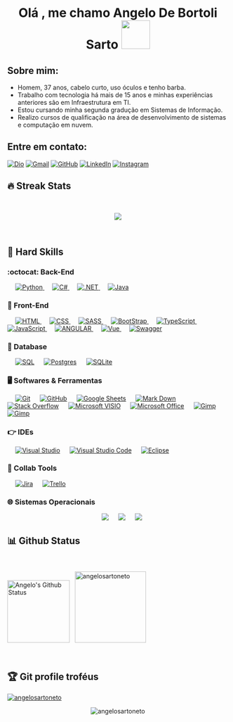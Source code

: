<h1 align="center">Olá , me chamo Angelo De Bortoli Sarto <img src="https://media0.giphy.com/media/v1.Y2lkPTc5MGI3NjExaWt5Zm1jNXpmbnEyYnJhNHp2cTJ6dzRubG9ldDZpeno2M2oza21nNiZlcD12MV9pbnRlcm5hbF9naWZfYnlfaWQmY3Q9cw/SOrriiX6kX6UBMZzbt/giphy.gif" width="65"></h1>
<p align="center">

## Sobre mim:
- Homem, 37 anos, cabelo curto, uso óculos e tenho barba. 
- Trabalho com tecnologia há mais de 15 anos e minhas experiências anteriores são em Infraestrutura em TI. 
- Estou cursando minha segunda gradução em Sistemas de Informação.
- Realizo cursos de qualificação na área de desenvolvimento de sistemas e computação em nuvem.

## Entre em contato:
<p align="left">
<a href="https://www.dio.me/users/fullstack_adbs"><img img src="https://img.shields.io/badge/DIO-%23181717.svg?style=plastic" alt="Dio"/></a>
	<a href="mailto:fullstack.adbs@gmail.com"><img img src="https://img.shields.io/badge/gmail-%23EA4335.svg?style=plastic&logo=gmail&logoColor=white" alt="Gmail"/></a>
	<a href="https://github.com/angelosartoneto"><img src="https://img.shields.io/badge/github-%23181717.svg?style=plastic&logo=github&logoColor=white" alt="GitHub"/></a>
	<a href="https://www.linkedin.com/in/angelobortolisarto/"><img src="https://img.shields.io/badge/linkedin-%230A66C2.svg?style=plastic&logo=linkedin&logoColor=white" alt="LinkedIn"/></a>
	<a href="https://www.instagram.com/angelosartoneto/"><img src="https://img.shields.io/badge/instagram-%23E4405F.svg?style=plastic&logo=instagram&logoColor=white" alt="Instagram"/></a>
</p>


## 🔥 Streak Stats
<br>
<p align="center"><img src="https://github-readme-streak-stats.herokuapp.com/?user=angelosartoneto&locale=pt-br&theme=algolia"/></p>

<br>




## 📐 Hard Skills

### :octocat: Back-End

<p align="left"> 
&emsp; 
  <a href="" target="_blank"> 
    <img alt="Python" src="https://img.shields.io/badge/Python-blue.svg?style=plastic&logo=python&logoColor=yellow">
  </a> 
  &emsp;  
  <a href="" target="_blank"> 
    <img alt="C#" src="https://img.shields.io/badge/c%23-%23239120.svg?style=plastic&logo=c-sharp&logoColor=white">
  </a> 
  &emsp;
  <a href="" target="_blank"> 
    <img alt=".NET" src="https://img.shields.io/badge/.NET-5C2D91?style=plastic&logo=.net&logoColor=white">
  </a> 
  &emsp;
  <a href="" target="_blank"> 
    <img alt="Java" src="https://img.shields.io/badge/java-%23ED8B00.svg?style=plastic&logo=Java&logoColor=white">
  </a>
  
</p>

### 📰 Front-End
<p align="left"> 
  &emsp; 
  <a href="" target="_blank"> 
   <img alt="HTML" src="https://img.shields.io/badge/HTML5%20-%23E34F26.svg?style=plastic&logo=html5&logoColor=white">
  </a>   
  &emsp;
  <a href="" target="_blank">
    <img alt="CSS" src="https://img.shields.io/badge/CSS%20-%231572B6.svg?style=plastic&logo=css3&logoColor=white">
  </a> 
   &emsp;
  <a href="" target="_blank">
    <img alt="SASS" src="https://img.shields.io/badge/SASS-hotpink.svg?style=plastic&logo=SASS&logoColor=white">
  </a> 
    &emsp;
  <a href="" target="_blank">
    <img alt="BootStrap" src="https://img.shields.io/badge/bootstrap-%23563D7C.svg?style=plastic&logo=bootstrap&logoColor=white)">
  </a> 
	&emsp;
  <a href="" target="_blank"> 
     <img alt="TypeScript" src="https://img.shields.io/badge/-TypeScript-informational.svg?style=plastic&logo=Typescript&logoColor=white">
   </a>
  &emsp;
    <a href="" target="_blank"> 
     <img alt="JavaScript" src="https://img.shields.io/badge/JavaScript%20-%23F7DF1E.svg?style=plastic&logo=JavaScript&logoColor=black">
   </a>
  &emsp;
  <a href="" target="_blank">
    <img alt="ANGULAR" src="https://img.shields.io/badge/angular-%23DD0031.svg?style=plastic&logo=angular&logoColor=white">
  </a> 
	&emsp;
	<a href="" target="_blank"> 
    <img alt="Vue" src="https://img.shields.io/badge/Vue.js-2c3e50?logo=vue.js&style=plastic&logoColor=4FC08D">
  </a> 
	&emsp;
  <a href="" target="_blank"> 
    <img alt="Swagger" src="https://img.shields.io/badge/-Swagger-%23Clojure?style=plastic&logo=Swagger&logoColor=white">
  </a>
</p>

 ### 🎲 Database
 <p align="left">
 	&emsp;
    <a href="#"><img alt="SQL" src="https://custom-icon-badges.demolab.com/badge/Microsoft%20SQL%20Server-CC2927?logo=mssqlserver-white&logoColor=white"></a>
  	&emsp;
    <a href="#"><img alt="Postgres" src="https://img.shields.io/badge/Postgres-%23316192.svg?logo=postgresql&logoColor=white"></a>
	&emsp;
    <a href="#"><img alt="SQLite" src="https://img.shields.io/badge/SQLite-4169E1?logo=sqlite&logoColor=fff&style=plastic"></a>
    

 ### 🖥️ Softwares & Ferramentas
 
<p align="left">
  &emsp;
    <a href="#"><img alt="Git" src="https://img.shields.io/badge/Git%20-%23F05033.svg?style=plastic&logo=git&logoColor=white"></a>
  &emsp;
    <a href="#"><img alt="GitHub" src="https://img.shields.io/badge/github-%23181717.svg?style=plastic&logo=github&logoColor=white"></a>
  &emsp;
    <a href="#"><img alt="Google Sheets" src="https://img.shields.io/badge/Google%20Sheets%20-%2334A853.svg?style=plastic&logo=google%20sheets&logoColor=white"></a>
  &emsp;
    <a href="#"><img alt="Mark Down" src="https://img.shields.io/badge/Markdown-000000?style=plastic&logo=markdown&logoColor=white"></a>
  &emsp;
    <a href="#"><img alt="Stack Overflow" src="https://img.shields.io/badge/-Stack%20Overflow-FE7A16?style=plastic&logo=stack-overflow&logoColor=white"></a>
  &emsp;
    <a href="#"><img alt="Microsoft VISIO" img src="https://img.shields.io/badge/Microsoft_Visio-3955A3?style=plastic&logo=microsoft-visio&logoColor=white"></a>
  &emsp;
    <a href="#"><img alt="Microsoft Office" src="https://img.shields.io/badge/Microsoft_Office-D83B01?style=plastic&logo=microsoft-office&logoColor=white"></a>
  &emsp;
    <a href="#"><img alt="Gimp" src="https://img.shields.io/badge/Gimp-657D8B?style=plastic&logo=gimp&logoColor=FFFFFF"></a>
  &emsp;
    <a href="#"><img alt="Gimp" src="https://img.shields.io/badge/figma-%23F24E1E.svg?style=plastic&logo=figma&logoColor=white"></a>
</p>


 ### 👉 IDEs
 
<p align="left">
&emsp;
    <a href="#"><img alt="Visual Studio" src="https://custom-icon-badges.demolab.com/badge/Visual%20Studio-5C2D91.svg?&logo=visualstudio&logoColor=white"></a>
  &emsp;
    <a href="#"><img alt="Visual Studio Code" src="https://custom-icon-badges.demolab.com/badge/Visual%20Studio%20Code-0078d7.svg?logo=vsc&logoColor=white"></a>
  &emsp;
    <a href="#"><img alt="Eclipse" src="https://img.shields.io/badge/Eclipse-FE7A16.svg?logo=Eclipse&logoColor=white" /></a>
</p>

### 🤝 Collab Tools
<p align="left">
&emsp;
	<a href="#"><img alt="Jira" src="https://img.shields.io/badge/Jira-0052CC?logo=jira&logoColor=fff"></a>
  &emsp;
    <a href="#"><img alt="Trello" src="https://img.shields.io/badge/Trello-0052CC?logo=trello&logoColor=fff" /></a>
</p>

 ### :globe_with_meridians: Sistemas Operacionais
 
<p align="center">
  &emsp;
    <a href="#"><img src="https://img.shields.io/badge/Linux-FCC624?style=plastic&logo=linux&logoColor=black"></a>
  &emsp;
    <a href="#"><img src="https://img.shields.io/badge/Ubuntu-E95420?style=plastic&logo=ubuntu&logoColor=white"></a>
  &emsp;
    <a href="#"><img src="https://img.shields.io/badge/Windows-0078D6?style=plastic&logo=windows&logoColor=white"></a>
</p>

## 📊 Github Status


  <br/>
  <p align="left">
    <a href="https://github.com/anuraghazra/github-readme-stats"><img alt="Angelo's Github Status" src="https://github-readme-stats.vercel.app/api?username=angelosartoneto&show_icons=true&count_private=true&locale=pt-br&theme=algolia" height="142px"/></a>
  &nbsp;
 <img src="https://github-readme-stats.vercel.app/api/top-langs?username=angelosartoneto&langs_count=10&show_icons=true&locale=pt-br&layout=compact&theme=algolia" alt="angelosartoneto" height="162px"/>
  </p>

<br/>

## :trophy: Git profile troféus

<p align="left"> <a href="https://github.com/angelosartoneto/github-profile-trophy"><img src="https://github-profile-trophy.vercel.app/?username=angelosartoneto&layout=compact&locale=pt-br&theme=algolia" alt="angelosartoneto" /></a> </p>

<p align="center"> 
	<img src="https://komarev.com/ghpvc/?username=angelosartoneto&label=Profile%20views&color=0e75b6&style=plastic" alt="angelosartoneto" /> 
</p>
